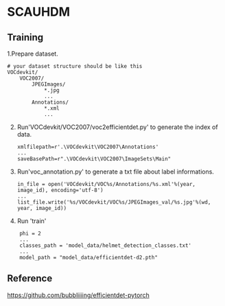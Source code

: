 # SCAUHDM

## Training 

1.Prepare dataset.

    # your dataset structure should be like this
    VOCdevkit/
        VOC2007/  
            JPEGImages/
                *.jpg
                ...
            Annotations/
                *.xml
                ...
                
2. Run'VOCdevkit/VOC2007/voc2efficientdet.py' to generate the index of data.
    ```
    xmlfilepath=r'.\VOCdevkit\VOC2007\Annotations'
    ...
    saveBasePath=r".\VOCdevkit\VOC2007\ImageSets\Main"
    ```
3. Run'voc_annotation.py' to generate a txt file about label informations.
    ```
    in_file = open('VOCdevkit/VOC%s/Annotations/%s.xml'%(year, image_id), encoding='utf-8')
    ...
    list_file.write('%s/VOCdevkit/VOC%s/JPEGImages_val/%s.jpg'%(wd, year, image_id))
    ```
4. Run 'train'
```
    phi = 2
    ...
    classes_path = 'model_data/helmet_detection_classes.txt'
    ...
    model_path = "model_data/efficientdet-d2.pth"
```

## Reference
https://github.com/bubbliiiing/efficientdet-pytorch
